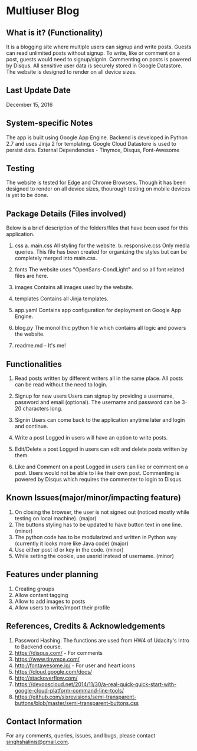 Multiuser Blog
===============

What is it? (Functionality)
---------------------------
It is a blogging site where multiple users can signup and write posts. Guests can read unlimited posts without signup. To write, like or comment on a post, guests would need to signup/signin. Commenting on posts is powered by Disqus. All sensitive user data is securely stored in Google Datastore. 
The website is designed to render on all device sizes.


Last Update Date
-----------------
December 15, 2016


System-specific Notes
----------------------
The app is built using Google App Engine.
Backend is developed in Python 2.7 and uses Jinja 2 for templating. 
Google Cloud Datastore is used to persist data.
External Dependencies - Tinymce, Disqus, Font-Awesome


Testing
-------
The website is tested for Edge and Chrome Browsers.
Though it has been designed to render on all device sizes, thourough testing on mobile devices is yet to be done.


Package Details (Files involved) 
--------------------------------
Below is a brief description of the folders/files that have been used for this application.
1. css
	a. main.css
		All styling for the website.
	b. responsive.css
		Only media queries. This file has been created for organizing the styles but can be completely merged into main.css.

2. fonts
	The website uses "OpenSans-CondLight" and so all font related files are here. 

3. images
	Contains all images used by the website.

4. templates
	Contains all Jinja templates.

5. app.yaml 
	Contains app configuration for deployment on Google App Engine.

6. blog.py
	The monolithic python file which contains all logic and powers the website. 

7. readme.md - It's me!


Functionalities
----------------
1. Read posts written by different writers all in the same place. All posts can be read without the need to login.
	
2. Signup for new users
	Users can signup by providing a username, password and email (optional). The username and password can be 3-20 characters long.  

3. Signin
	Users can come back to the application anytime later and login and continue. 

3. Write a post
	Logged in users will have an option to write posts. 

4. Edit/Delete a post
	Logged in users can edit and delete posts written by them. 
 
5. Like and Comment on a post
	Logged in users can like or comment on a post. Users would not be able to like their own post. Commenting is powered by Disqus which requires the commenter to login to Disqus.

	
Known Issues(major/minor/impacting feature)
-------------
1. On closing the browser, the user is not signed out (noticed mostly while testing on local machine). (major)
2. The buttons styling has to be updated to have button text in one line. (minor)
3. The python code has to be modularized and written in Python way (currently it looks more like Java code) (major)
4. Use either post id or key in the code. (minor)
5. While setting the cookie, use userid instead of username. (minor)


Features under planning
-----------------------
1. Creating groups
2. Allow content tagging
3. Allow to add images to posts
4. Allow users to write/import their profile


References, Credits & Acknowledgements
---------------------------------------
1. Password Hashing: The functions are used from HW4 of Udacity's Intro to Backend course.  
2. https://disqus.com/ - For comments
3. https://www.tinymce.com/
4. http://fontawesome.io/ - For user and heart icons
5. https://cloud.google.com/docs/
6. http://stackoverflow.com/
7. https://devopscloud.net/2014/11/30/a-real-quick-quick-start-with-google-cloud-platform-command-line-tools/
8. https://github.com/sixrevisions/semi-transparent-buttons/blob/master/semi-transparent-buttons.css


Contact Information
--------------------
For any comments, queries, issues, and bugs, please contact singhshalinis@gmail.com.